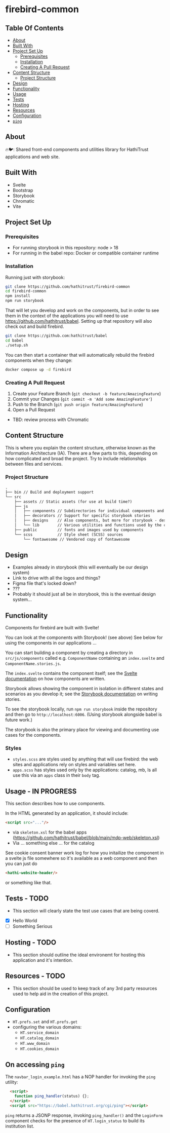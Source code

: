 # firebird-common

## Table Of Contents

* [About](#about)
* [Built With](#built-with)
* [Project Set Up](#project-set-up)
  * [Prerequisites](#prerequisites)
  * [Installation](#installation)
  * [Creating A Pull Request](#creating-a-pull-request)
* [Content Structure](#content-structure)
  * [Project Structure](#project-structure)
* [Design](#design)
* [Functionality](#functionality)
* [Usage](#usage---in-progress)
* [Tests](#tests---todo)
* [Hosting](#hosting---todo)
* [Resources](#resources---todo)
* [Configuration](#configuration)
* [`ping`](#on-accessing-ping)

## About

🔥🐦: Shared front-end components and utilities library for HathiTrust applications and web site.
## Built With
* Svelte
* Bootstrap
* Storybook
* Chromatic
* Vite
## Project Set Up

### Prerequisites
* For running storybook in this repository: node > 18
* For running in the babel repo: Docker or compatible container runtime
### Installation

Running just with storybook:
```bash
git clone https://github.com/hathitrust/firebird-common
cd firebird-common
npm install
npm run storybook
```

That will let you develop and work on the components, but in order to see them in the context of the applications you will need to use https://github.com/hathitrust/babel. Setting up that repository will also check out and build firebird.

```bash
git clone https://github.com:hathitrust/babel
cd babel
./setup.sh
```

You can then start a container that will automatically rebuild the firebird components when they change:

```bash
docker compose up -d firebird
```
### Creating A Pull Request

1. Create your Feature Branch (`git checkout -b feature/AmazingFeature`)
2. Commit your Changes (`git commit -m 'Add some AmazingFeature'`)
3. Push to the Branch (`git push origin feature/AmazingFeature`)
4. Open a Pull Request

* TBD: review process with Chromatic
## Content Structure
This is where you explain the content structure, otherwise known as the Information Architecture (IA). There are a few parts to this, depending on how complicated and broad the project. Try to include relationships between files and services.

### Project Structure
```markdown
.
├── bin // Build and deployment support
└── src
    ├── assets // Static assets (for use at build time?)
    ├── js
    │   ├── components // Subdirectories for individual components and their tests
    │   ├── decorators // Support for specific storybook stories
    │   ├── designs    // Also components, but more for storybook - designs that get reused in HTML templates rather than as svelte components currently.
    │   └── lib        // Various utilities and functions used by the components
    ├── public         // fonts and images used by components
    └── scss           // Style sheet (SCSS) sources
        └── fontawesome // Vendored copy of fontawesome
```
## Design
* Examples already in storybook (this will eventually be our design system)
* Link to drive with all the logos and things?
* Figma file that's locked down?
* ???
* Probably it should just all be in storybook, this is the eventual design system...
## Functionality

Components for firebird are built with Svelte!

You can look at the components with Storybook! (see above)
See below for using the components in our applications ... 


You can start building a component by creating a directory in `src/js/components`  called e.g. `ComponentName` containing an `index.svelte` and `ComponentName.stories.js`. 

The `index.svelte` contains the component itself; see the [Svelte documentation](https://svelte.dev/docs/svelte-components) on how components are written.

Storybook allows showing the component in isolation in different states and scenarios as you develop it; see the [Storybook documentation](https://storybook.js.org/docs/writing-stories) on writing stories.

To see the storybook locally, run `npm run storybook` inside the repository and then go to `http://localhost:6006`. (Using storybook alongside babel is future work.)

The storybook is also the primary place for viewing and documenting use cases for the components.

### Styles

* `styles.scss` are styles used by anything that will use firebird: the web sites and applications rely on styles and variables set here.
* `apps.scss` has styles used only by the applications: catalog, mb, ls all use this via an `apps` class in their `body` tag.

## Usage - IN PROGRESS

This section describes how to use components.

In the HTML generated by an application, it should include:

```html
<script src="..."/>
```

* via `skeleton.xsl` for the babel apps (https://github.com/hathitrust/babel/blob/main/mdp-web/skeleton.xsl)
* Via ... something else ... for the catalog

See cookie consent banner work log for how you initailize the component in a svelte js file somewhere so it's available as a web component and then you can just do

```html
<hathi-website-header/>
```

or something like that.
## Tests - TODO
- This section will clearly state the test use cases that are being coverd.
- [X] Hello World
- [ ] Something Serious
## Hosting - TODO
- This section should outline the ideal environemt for hosting this application and it's intention.
## Resources - TODO
- This section should be used to keep track of any 3rd party resources used to help aid in the creation of this project.

## Configuration

* `HT.prefs.set` and `HT.prefs.get`
* configuring the various domains:
  * `HT.service_domain`
  * `HT.catalog_domain`
  * `HT.www_domain`
  * `HT.cookies_domain`

## On accessing `ping`

The `navbar_login_example.html` has a NOP handler for invoking the `ping` utility:

```html
  <script>
    function ping_handler(status) {};
  </script>
  <script src="https://babel.hathitrust.org/cgi/ping"></script>
```

`ping` returns a JSONP response, invoking `ping_handler()` and the `LoginForm` component checks for the presence of `HT.login_status` to build its institution list.
